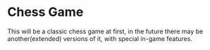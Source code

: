 # Chess Game

This will be a classic chess game at first, in the future there may be another(extended) versions of it, with special in-game features.